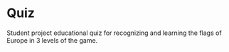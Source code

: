 # Quiz
Student project educational quiz for recognizing and learning the flags of Europe in 3 levels of the game.

